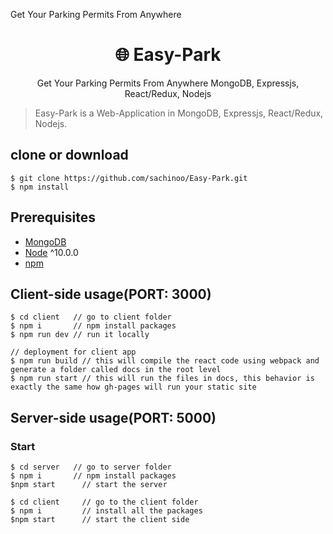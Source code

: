 
Get Your Parking Permits From Anywhere

<h1 align="center">
🌐 Easy-Park
</h1>
<p align="center">
   Get Your Parking Permits From Anywhere
MongoDB, Expressjs, React/Redux, Nodejs
</p>


> Easy-Park is a Web-Application in MongoDB, Expressjs, React/Redux, Nodejs.



## clone or download
```terminal
$ git clone https://github.com/sachinoo/Easy-Park.git
$ npm install
```

## Prerequisites
- [MongoDB](https://gist.github.com/nrollr/9f523ae17ecdbb50311980503409aeb3)
- [Node](https://nodejs.org/en/download/) ^10.0.0
- [npm](https://nodejs.org/en/download/package-manager/)



## Client-side usage(PORT: 3000)
```terminal
$ cd client   // go to client folder
$ npm i       // npm install packages
$ npm run dev // run it locally

// deployment for client app
$ npm run build // this will compile the react code using webpack and generate a folder called docs in the root level
$ npm run start // this will run the files in docs, this behavior is exactly the same how gh-pages will run your static site
```

## Server-side usage(PORT: 5000)



### Start

```terminal
$ cd server   // go to server folder
$ npm i       // npm install packages
$npm start      // start the server

$ cd client     // go to the client folder
$ npm i         // install all the packages
$npm start      // start the client side
```


